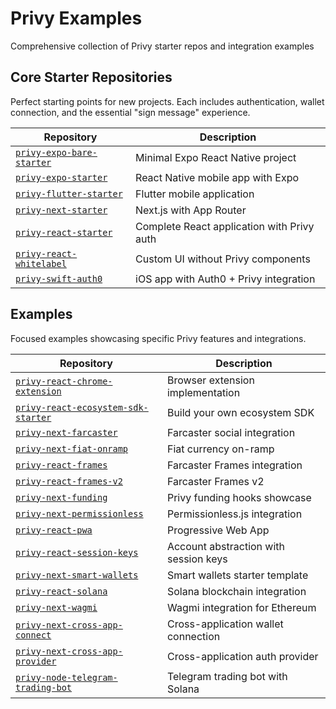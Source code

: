 # Privy Examples

Comprehensive collection of Privy starter repos and integration examples

## Core Starter Repositories

Perfect starting points for new projects. Each includes authentication, wallet connection, and the essential "sign message" experience.

| Repository                                             | Description                                |
| ------------------------------------------------------ | ------------------------------------------ |
| [`privy-expo-bare-starter`](./privy-expo-bare-starter) | Minimal Expo React Native project          |
| [`privy-expo-starter`](./privy-expo-starter)           | React Native mobile app with Expo          |
| [`privy-flutter-starter`](./privy-flutter-starter)     | Flutter mobile application                 |
| [`privy-next-starter`](./privy-next-starter)           | Next.js with App Router                    |
| [`privy-react-starter`](./privy-react-starter)         | Complete React application with Privy auth |
| [`privy-react-whitelabel`](./privy-react-whitelabel)   | Custom UI without Privy components         |
| [`privy-swift-auth0`](./privy-swift-auth0)             | iOS app with Auth0 + Privy integration     |

## Examples

Focused examples showcasing specific Privy features and integrations.

| Repository                                                                          | Description                           |
| ----------------------------------------------------------------------------------- | ------------------------------------- |
| [`privy-react-chrome-extension`](./examples/privy-react-chrome-extension)           | Browser extension implementation      |
| [`privy-react-ecosystem-sdk-starter`](./examples/privy-react-ecosystem-sdk-starter) | Build your own ecosystem SDK          |
| [`privy-next-farcaster`](./examples/privy-next-farcaster)                           | Farcaster social integration          |
| [`privy-next-fiat-onramp`](./examples/privy-next-fiat-onramp)                       | Fiat currency on-ramp                 |
| [`privy-react-frames`](./examples/privy-react-frames)                               | Farcaster Frames integration          |
| [`privy-react-frames-v2`](./examples/privy-react-frames-v2)                         | Farcaster Frames v2                   |
| [`privy-next-funding`](./examples/privy-next-funding)                               | Privy funding hooks showcase          |
| [`privy-next-permissionless`](./examples/privy-next-permissionless)                 | Permissionless.js integration         |
| [`privy-react-pwa`](./examples/privy-react-pwa)                                     | Progressive Web App                   |
| [`privy-react-session-keys`](./examples/privy-react-session-keys)                   | Account abstraction with session keys |
| [`privy-next-smart-wallets`](./examples/privy-next-smart-wallets)                   | Smart wallets starter template        |
| [`privy-react-solana`](./examples/privy-react-solana)                               | Solana blockchain integration         |
| [`privy-next-wagmi`](./examples/privy-next-wagmi)                                   | Wagmi integration for Ethereum        |
| [`privy-next-cross-app-connect`](./examples/privy-next-cross-app-connect)           | Cross-application wallet connection   |
| [`privy-next-cross-app-provider`](./examples/privy-next-cross-app-provider)         | Cross-application auth provider       |
| [`privy-node-telegram-trading-bot`](./examples/privy-node-telegram-trading-bot)     | Telegram trading bot with Solana      |
